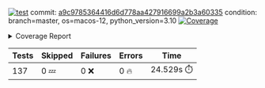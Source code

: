 [![test](https://github.com/rcmdnk/homebrew-file/actions/workflows//badge.svg)](https://github.com/rcmdnk/homebrew-file/actions/runs/4096711226)
commit: [a9c9785364416d6d778aa427916699a2b3a60335](https://github.com/rcmdnk/homebrew-file/tree/a9c9785364416d6d778aa427916699a2b3a60335)
condition: branch=master, os=macos-12, python_version=3.10
<a href="https://github.com/rcmdnk/homebrew-file/blob/a9c9785364416d6d778aa427916699a2b3a60335/README.md"><img alt="Coverage" src="https://img.shields.io/badge/Coverage-53%25-orange.svg" /></a><details><summary>Coverage Report </summary><table><tr><th>File</th><th>Stmts</th><th>Miss</th><th>Cover</th><th>Missing</th></tr><tbody><tr><td colspan="5"><b>bin</b></td></tr><tr><td>&nbsp; &nbsp;<a href="https://github.com/rcmdnk/homebrew-file/blob/a9c9785364416d6d778aa427916699a2b3a60335/bin/brew-file">brew-file</a></td><td>1941</td><td>917</td><td>53%</td><td><a href="https://github.com/rcmdnk/homebrew-file/blob/a9c9785364416d6d778aa427916699a2b3a60335/bin/brew-file#L45-L60">45&ndash;60</a>, <a href="https://github.com/rcmdnk/homebrew-file/blob/a9c9785364416d6d778aa427916699a2b3a60335/bin/brew-file#L65-L67">65&ndash;67</a>, <a href="https://github.com/rcmdnk/homebrew-file/blob/a9c9785364416d6d778aa427916699a2b3a60335/bin/brew-file#L463">463</a>, <a href="https://github.com/rcmdnk/homebrew-file/blob/a9c9785364416d6d778aa427916699a2b3a60335/bin/brew-file#L465">465</a>, <a href="https://github.com/rcmdnk/homebrew-file/blob/a9c9785364416d6d778aa427916699a2b3a60335/bin/brew-file#L467">467</a>, <a href="https://github.com/rcmdnk/homebrew-file/blob/a9c9785364416d6d778aa427916699a2b3a60335/bin/brew-file#L484-L488">484&ndash;488</a>, <a href="https://github.com/rcmdnk/homebrew-file/blob/a9c9785364416d6d778aa427916699a2b3a60335/bin/brew-file#L501-L506">501&ndash;506</a>, <a href="https://github.com/rcmdnk/homebrew-file/blob/a9c9785364416d6d778aa427916699a2b3a60335/bin/brew-file#L516">516</a>, <a href="https://github.com/rcmdnk/homebrew-file/blob/a9c9785364416d6d778aa427916699a2b3a60335/bin/brew-file#L531">531</a>, <a href="https://github.com/rcmdnk/homebrew-file/blob/a9c9785364416d6d778aa427916699a2b3a60335/bin/brew-file#L535-L539">535&ndash;539</a>, <a href="https://github.com/rcmdnk/homebrew-file/blob/a9c9785364416d6d778aa427916699a2b3a60335/bin/brew-file#L557-L571">557&ndash;571</a>, <a href="https://github.com/rcmdnk/homebrew-file/blob/a9c9785364416d6d778aa427916699a2b3a60335/bin/brew-file#L607">607</a>, <a href="https://github.com/rcmdnk/homebrew-file/blob/a9c9785364416d6d778aa427916699a2b3a60335/bin/brew-file#L614-L618">614&ndash;618</a>, <a href="https://github.com/rcmdnk/homebrew-file/blob/a9c9785364416d6d778aa427916699a2b3a60335/bin/brew-file#L622">622</a>, <a href="https://github.com/rcmdnk/homebrew-file/blob/a9c9785364416d6d778aa427916699a2b3a60335/bin/brew-file#L649-L658">649&ndash;658</a>, <a href="https://github.com/rcmdnk/homebrew-file/blob/a9c9785364416d6d778aa427916699a2b3a60335/bin/brew-file#L680">680</a>, <a href="https://github.com/rcmdnk/homebrew-file/blob/a9c9785364416d6d778aa427916699a2b3a60335/bin/brew-file#L683-L686">683&ndash;686</a>, <a href="https://github.com/rcmdnk/homebrew-file/blob/a9c9785364416d6d778aa427916699a2b3a60335/bin/brew-file#L778-L793">778&ndash;793</a>, <a href="https://github.com/rcmdnk/homebrew-file/blob/a9c9785364416d6d778aa427916699a2b3a60335/bin/brew-file#L817">817</a>, <a href="https://github.com/rcmdnk/homebrew-file/blob/a9c9785364416d6d778aa427916699a2b3a60335/bin/brew-file#L828-L829">828&ndash;829</a>, <a href="https://github.com/rcmdnk/homebrew-file/blob/a9c9785364416d6d778aa427916699a2b3a60335/bin/brew-file#L837">837</a>, <a href="https://github.com/rcmdnk/homebrew-file/blob/a9c9785364416d6d778aa427916699a2b3a60335/bin/brew-file#L850-L855">850&ndash;855</a>, <a href="https://github.com/rcmdnk/homebrew-file/blob/a9c9785364416d6d778aa427916699a2b3a60335/bin/brew-file#L859-L861">859&ndash;861</a>, <a href="https://github.com/rcmdnk/homebrew-file/blob/a9c9785364416d6d778aa427916699a2b3a60335/bin/brew-file#L865-L868">865&ndash;868</a>, <a href="https://github.com/rcmdnk/homebrew-file/blob/a9c9785364416d6d778aa427916699a2b3a60335/bin/brew-file#L975">975</a>, <a href="https://github.com/rcmdnk/homebrew-file/blob/a9c9785364416d6d778aa427916699a2b3a60335/bin/brew-file#L1026">1026</a>, <a href="https://github.com/rcmdnk/homebrew-file/blob/a9c9785364416d6d778aa427916699a2b3a60335/bin/brew-file#L1093-L1096">1093&ndash;1096</a>, <a href="https://github.com/rcmdnk/homebrew-file/blob/a9c9785364416d6d778aa427916699a2b3a60335/bin/brew-file#L1102">1102</a>, <a href="https://github.com/rcmdnk/homebrew-file/blob/a9c9785364416d6d778aa427916699a2b3a60335/bin/brew-file#L1108">1108</a>, <a href="https://github.com/rcmdnk/homebrew-file/blob/a9c9785364416d6d778aa427916699a2b3a60335/bin/brew-file#L1112">1112</a>, <a href="https://github.com/rcmdnk/homebrew-file/blob/a9c9785364416d6d778aa427916699a2b3a60335/bin/brew-file#L1119">1119</a>, <a href="https://github.com/rcmdnk/homebrew-file/blob/a9c9785364416d6d778aa427916699a2b3a60335/bin/brew-file#L1127">1127</a>, <a href="https://github.com/rcmdnk/homebrew-file/blob/a9c9785364416d6d778aa427916699a2b3a60335/bin/brew-file#L1129">1129</a>, <a href="https://github.com/rcmdnk/homebrew-file/blob/a9c9785364416d6d778aa427916699a2b3a60335/bin/brew-file#L1160">1160</a>, <a href="https://github.com/rcmdnk/homebrew-file/blob/a9c9785364416d6d778aa427916699a2b3a60335/bin/brew-file#L1165-L1168">1165&ndash;1168</a>, <a href="https://github.com/rcmdnk/homebrew-file/blob/a9c9785364416d6d778aa427916699a2b3a60335/bin/brew-file#L1170-L1173">1170&ndash;1173</a>, <a href="https://github.com/rcmdnk/homebrew-file/blob/a9c9785364416d6d778aa427916699a2b3a60335/bin/brew-file#L1202-L1212">1202&ndash;1212</a>, <a href="https://github.com/rcmdnk/homebrew-file/blob/a9c9785364416d6d778aa427916699a2b3a60335/bin/brew-file#L1215-L1218">1215&ndash;1218</a>, <a href="https://github.com/rcmdnk/homebrew-file/blob/a9c9785364416d6d778aa427916699a2b3a60335/bin/brew-file#L1221-L1225">1221&ndash;1225</a>, <a href="https://github.com/rcmdnk/homebrew-file/blob/a9c9785364416d6d778aa427916699a2b3a60335/bin/brew-file#L1231">1231</a>, <a href="https://github.com/rcmdnk/homebrew-file/blob/a9c9785364416d6d778aa427916699a2b3a60335/bin/brew-file#L1237">1237</a>, <a href="https://github.com/rcmdnk/homebrew-file/blob/a9c9785364416d6d778aa427916699a2b3a60335/bin/brew-file#L1243-L1248">1243&ndash;1248</a>, <a href="https://github.com/rcmdnk/homebrew-file/blob/a9c9785364416d6d778aa427916699a2b3a60335/bin/brew-file#L1259-L1281">1259&ndash;1281</a>, <a href="https://github.com/rcmdnk/homebrew-file/blob/a9c9785364416d6d778aa427916699a2b3a60335/bin/brew-file#L1285">1285</a>, <a href="https://github.com/rcmdnk/homebrew-file/blob/a9c9785364416d6d778aa427916699a2b3a60335/bin/brew-file#L1288">1288</a>, <a href="https://github.com/rcmdnk/homebrew-file/blob/a9c9785364416d6d778aa427916699a2b3a60335/bin/brew-file#L1292">1292</a>, <a href="https://github.com/rcmdnk/homebrew-file/blob/a9c9785364416d6d778aa427916699a2b3a60335/bin/brew-file#L1299-L1328">1299&ndash;1328</a>, <a href="https://github.com/rcmdnk/homebrew-file/blob/a9c9785364416d6d778aa427916699a2b3a60335/bin/brew-file#L1331-L1354">1331&ndash;1354</a>, <a href="https://github.com/rcmdnk/homebrew-file/blob/a9c9785364416d6d778aa427916699a2b3a60335/bin/brew-file#L1359-L1363">1359&ndash;1363</a>, <a href="https://github.com/rcmdnk/homebrew-file/blob/a9c9785364416d6d778aa427916699a2b3a60335/bin/brew-file#L1369-L1374">1369&ndash;1374</a>, <a href="https://github.com/rcmdnk/homebrew-file/blob/a9c9785364416d6d778aa427916699a2b3a60335/bin/brew-file#L1379-L1426">1379&ndash;1426</a>, <a href="https://github.com/rcmdnk/homebrew-file/blob/a9c9785364416d6d778aa427916699a2b3a60335/bin/brew-file#L1429-L1460">1429&ndash;1460</a>, <a href="https://github.com/rcmdnk/homebrew-file/blob/a9c9785364416d6d778aa427916699a2b3a60335/bin/brew-file#L1465-L1496">1465&ndash;1496</a>, <a href="https://github.com/rcmdnk/homebrew-file/blob/a9c9785364416d6d778aa427916699a2b3a60335/bin/brew-file#L1499-L1581">1499&ndash;1581</a>, <a href="https://github.com/rcmdnk/homebrew-file/blob/a9c9785364416d6d778aa427916699a2b3a60335/bin/brew-file#L1584-L1592">1584&ndash;1592</a>, <a href="https://github.com/rcmdnk/homebrew-file/blob/a9c9785364416d6d778aa427916699a2b3a60335/bin/brew-file#L1605">1605</a>, <a href="https://github.com/rcmdnk/homebrew-file/blob/a9c9785364416d6d778aa427916699a2b3a60335/bin/brew-file#L1610">1610</a>, <a href="https://github.com/rcmdnk/homebrew-file/blob/a9c9785364416d6d778aa427916699a2b3a60335/bin/brew-file#L1615-L1654">1615&ndash;1654</a>, <a href="https://github.com/rcmdnk/homebrew-file/blob/a9c9785364416d6d778aa427916699a2b3a60335/bin/brew-file#L1659">1659</a>, <a href="https://github.com/rcmdnk/homebrew-file/blob/a9c9785364416d6d778aa427916699a2b3a60335/bin/brew-file#L1662">1662</a>, <a href="https://github.com/rcmdnk/homebrew-file/blob/a9c9785364416d6d778aa427916699a2b3a60335/bin/brew-file#L1679-L1681">1679&ndash;1681</a>, <a href="https://github.com/rcmdnk/homebrew-file/blob/a9c9785364416d6d778aa427916699a2b3a60335/bin/brew-file#L1684-L1693">1684&ndash;1693</a>, <a href="https://github.com/rcmdnk/homebrew-file/blob/a9c9785364416d6d778aa427916699a2b3a60335/bin/brew-file#L1701-L1705">1701&ndash;1705</a>, <a href="https://github.com/rcmdnk/homebrew-file/blob/a9c9785364416d6d778aa427916699a2b3a60335/bin/brew-file#L1720">1720</a>, <a href="https://github.com/rcmdnk/homebrew-file/blob/a9c9785364416d6d778aa427916699a2b3a60335/bin/brew-file#L1732-L1771">1732&ndash;1771</a>, <a href="https://github.com/rcmdnk/homebrew-file/blob/a9c9785364416d6d778aa427916699a2b3a60335/bin/brew-file#L1790-L1807">1790&ndash;1807</a>, <a href="https://github.com/rcmdnk/homebrew-file/blob/a9c9785364416d6d778aa427916699a2b3a60335/bin/brew-file#L1827">1827</a>, <a href="https://github.com/rcmdnk/homebrew-file/blob/a9c9785364416d6d778aa427916699a2b3a60335/bin/brew-file#L1834-L1907">1834&ndash;1907</a>, <a href="https://github.com/rcmdnk/homebrew-file/blob/a9c9785364416d6d778aa427916699a2b3a60335/bin/brew-file#L1914-L1940">1914&ndash;1940</a>, <a href="https://github.com/rcmdnk/homebrew-file/blob/a9c9785364416d6d778aa427916699a2b3a60335/bin/brew-file#L1943-L1950">1943&ndash;1950</a>, <a href="https://github.com/rcmdnk/homebrew-file/blob/a9c9785364416d6d778aa427916699a2b3a60335/bin/brew-file#L1954-L1955">1954&ndash;1955</a>, <a href="https://github.com/rcmdnk/homebrew-file/blob/a9c9785364416d6d778aa427916699a2b3a60335/bin/brew-file#L1960-L2004">1960&ndash;2004</a>, <a href="https://github.com/rcmdnk/homebrew-file/blob/a9c9785364416d6d778aa427916699a2b3a60335/bin/brew-file#L2008-L2044">2008&ndash;2044</a>, <a href="https://github.com/rcmdnk/homebrew-file/blob/a9c9785364416d6d778aa427916699a2b3a60335/bin/brew-file#L2047-L2052">2047&ndash;2052</a>, <a href="https://github.com/rcmdnk/homebrew-file/blob/a9c9785364416d6d778aa427916699a2b3a60335/bin/brew-file#L2056-L2064">2056&ndash;2064</a>, <a href="https://github.com/rcmdnk/homebrew-file/blob/a9c9785364416d6d778aa427916699a2b3a60335/bin/brew-file#L2072-L2080">2072&ndash;2080</a>, <a href="https://github.com/rcmdnk/homebrew-file/blob/a9c9785364416d6d778aa427916699a2b3a60335/bin/brew-file#L2084-L2086">2084&ndash;2086</a>, <a href="https://github.com/rcmdnk/homebrew-file/blob/a9c9785364416d6d778aa427916699a2b3a60335/bin/brew-file#L2090">2090</a>, <a href="https://github.com/rcmdnk/homebrew-file/blob/a9c9785364416d6d778aa427916699a2b3a60335/bin/brew-file#L2094-L2102">2094&ndash;2102</a>, <a href="https://github.com/rcmdnk/homebrew-file/blob/a9c9785364416d6d778aa427916699a2b3a60335/bin/brew-file#L2112-L2280">2112&ndash;2280</a>, <a href="https://github.com/rcmdnk/homebrew-file/blob/a9c9785364416d6d778aa427916699a2b3a60335/bin/brew-file#L2286-L2436">2286&ndash;2436</a>, <a href="https://github.com/rcmdnk/homebrew-file/blob/a9c9785364416d6d778aa427916699a2b3a60335/bin/brew-file#L2456">2456</a>, <a href="https://github.com/rcmdnk/homebrew-file/blob/a9c9785364416d6d778aa427916699a2b3a60335/bin/brew-file#L2458-L2462">2458&ndash;2462</a>, <a href="https://github.com/rcmdnk/homebrew-file/blob/a9c9785364416d6d778aa427916699a2b3a60335/bin/brew-file#L2474">2474</a>, <a href="https://github.com/rcmdnk/homebrew-file/blob/a9c9785364416d6d778aa427916699a2b3a60335/bin/brew-file#L2478-L2481">2478&ndash;2481</a>, <a href="https://github.com/rcmdnk/homebrew-file/blob/a9c9785364416d6d778aa427916699a2b3a60335/bin/brew-file#L2488">2488</a>, <a href="https://github.com/rcmdnk/homebrew-file/blob/a9c9785364416d6d778aa427916699a2b3a60335/bin/brew-file#L2506-L2531">2506&ndash;2531</a>, <a href="https://github.com/rcmdnk/homebrew-file/blob/a9c9785364416d6d778aa427916699a2b3a60335/bin/brew-file#L2537">2537</a>, <a href="https://github.com/rcmdnk/homebrew-file/blob/a9c9785364416d6d778aa427916699a2b3a60335/bin/brew-file#L2544-L2552">2544&ndash;2552</a>, <a href="https://github.com/rcmdnk/homebrew-file/blob/a9c9785364416d6d778aa427916699a2b3a60335/bin/brew-file#L2620">2620</a>, <a href="https://github.com/rcmdnk/homebrew-file/blob/a9c9785364416d6d778aa427916699a2b3a60335/bin/brew-file#L2669">2669</a>, <a href="https://github.com/rcmdnk/homebrew-file/blob/a9c9785364416d6d778aa427916699a2b3a60335/bin/brew-file#L2698-L2710">2698&ndash;2710</a>, <a href="https://github.com/rcmdnk/homebrew-file/blob/a9c9785364416d6d778aa427916699a2b3a60335/bin/brew-file#L2739">2739</a>, <a href="https://github.com/rcmdnk/homebrew-file/blob/a9c9785364416d6d778aa427916699a2b3a60335/bin/brew-file#L2743">2743</a>, <a href="https://github.com/rcmdnk/homebrew-file/blob/a9c9785364416d6d778aa427916699a2b3a60335/bin/brew-file#L2746-L2748">2746&ndash;2748</a>, <a href="https://github.com/rcmdnk/homebrew-file/blob/a9c9785364416d6d778aa427916699a2b3a60335/bin/brew-file#L2753-L2754">2753&ndash;2754</a>, <a href="https://github.com/rcmdnk/homebrew-file/blob/a9c9785364416d6d778aa427916699a2b3a60335/bin/brew-file#L2769-L2771">2769&ndash;2771</a>, <a href="https://github.com/rcmdnk/homebrew-file/blob/a9c9785364416d6d778aa427916699a2b3a60335/bin/brew-file#L2800">2800</a>, <a href="https://github.com/rcmdnk/homebrew-file/blob/a9c9785364416d6d778aa427916699a2b3a60335/bin/brew-file#L2868-L2886">2868&ndash;2886</a>, <a href="https://github.com/rcmdnk/homebrew-file/blob/a9c9785364416d6d778aa427916699a2b3a60335/bin/brew-file#L2911-L2921">2911&ndash;2921</a>, <a href="https://github.com/rcmdnk/homebrew-file/blob/a9c9785364416d6d778aa427916699a2b3a60335/bin/brew-file#L2925-L2935">2925&ndash;2935</a>, <a href="https://github.com/rcmdnk/homebrew-file/blob/a9c9785364416d6d778aa427916699a2b3a60335/bin/brew-file#L2938-L2960">2938&ndash;2960</a>, <a href="https://github.com/rcmdnk/homebrew-file/blob/a9c9785364416d6d778aa427916699a2b3a60335/bin/brew-file#L2963-L2979">2963&ndash;2979</a>, <a href="https://github.com/rcmdnk/homebrew-file/blob/a9c9785364416d6d778aa427916699a2b3a60335/bin/brew-file#L3006-L3013">3006&ndash;3013</a>, <a href="https://github.com/rcmdnk/homebrew-file/blob/a9c9785364416d6d778aa427916699a2b3a60335/bin/brew-file#L3024-L3031">3024&ndash;3031</a>, <a href="https://github.com/rcmdnk/homebrew-file/blob/a9c9785364416d6d778aa427916699a2b3a60335/bin/brew-file#L3044-L3068">3044&ndash;3068</a>, <a href="https://github.com/rcmdnk/homebrew-file/blob/a9c9785364416d6d778aa427916699a2b3a60335/bin/brew-file#L3140-L3142">3140&ndash;3142</a>, <a href="https://github.com/rcmdnk/homebrew-file/blob/a9c9785364416d6d778aa427916699a2b3a60335/bin/brew-file#L3156">3156</a>, <a href="https://github.com/rcmdnk/homebrew-file/blob/a9c9785364416d6d778aa427916699a2b3a60335/bin/brew-file#L3162">3162</a>, <a href="https://github.com/rcmdnk/homebrew-file/blob/a9c9785364416d6d778aa427916699a2b3a60335/bin/brew-file#L3173-L3772">3173&ndash;3772</a>, <a href="https://github.com/rcmdnk/homebrew-file/blob/a9c9785364416d6d778aa427916699a2b3a60335/bin/brew-file#L3776">3776</a></td></tr><tr><td><b>TOTAL</b></td><td><b>1941</b></td><td><b>917</b></td><td><b>53%</b></td><td>&nbsp;</td></tr></tbody></table></details>

| Tests | Skipped | Failures | Errors | Time |
| ----- | ------- | -------- | -------- | ------------------ |
| 137 | 0 :zzz: | 0 :x: | 0 :fire: | 24.529s :stopwatch: |

